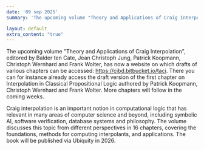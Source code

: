```yaml
---
date: '09 sep 2025'
summary: 'The upcoming volume "Theory and Applications of Craig Interpolation", editored by Balder ten Cate, Jean Christoph Jung, Patrick Koopmann, Christoph Wernhard and Frank Wolter, has now a website on which drafts of various chapters can be accessed: <a href="https://cibd.bitbucket.io/taci/">https://cibd.bitbucket.io/taci</a>. There you can for instance already access the draft version of the first chapter on Interpolation in Classical Propositional Logic authored by Patrick Koopmann, Christoph Wernhard and Frank Wolter. More chapters will follow in the coming weeks.'

layout: default
extra_content: "true"
---
```

The upcoming volume "Theory and Applications of Craig Interpolation", editored by Balder ten Cate, Jean Christoph Jung, Patrick Koopmann, Christoph Wernhard and Frank Wolter, has now a website on which drafts of various chapters can be accessed: <a href="https://cibd.bitbucket.io/taci/">https://cibd.bitbucket.io/taci</a>. There you can for instance already access the draft version of the first chapter on Interpolation in Classical Propositional Logic authored by Patrick Koopmann, Christoph Wernhard and Frank Wolter. More chapters will follow in the coming weeks.

Craig interpolation is an important notion in computational logic that has relevant in many areas of computer science and beyond, including symbolic AI, software verification, database systems and philosophy. The volume discusses this topic from different perspectives in 16 chapters, covering the foundations, methods for computing interpolants, and applications. The book will be published via Ubiquity in 2026.
